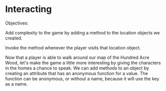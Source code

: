 # Interacting

Objectives:

Add complexity to the game by adding a method to the location objects we created.

Invoke the method whenever the player visits that location object.

Now that a player is able to walk around our map of the Hundred Acre Wood, let's make the game a little more interesting by giving the characters in the homes a chance to speak. We can add methods to an object by creating an attribute that has an anonymous function for a value. The function can be anonymous, or without a name, because it will use the key as a name.
